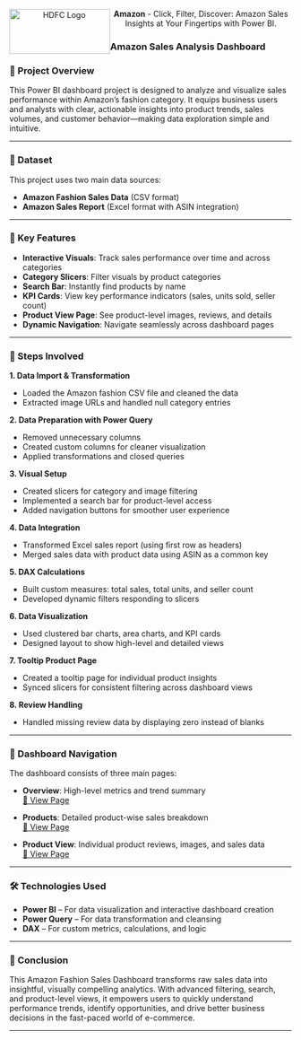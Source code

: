 <div align="center">
  <img src="https://github.com/babban52/Click--Filter--Discover--Amazon-Sales-Insights-at-Your-Fingertips-with-Power-BI/blob/main/Amazon%20logo.png" alt="HDFC Logo" width="180" height="80" style="float: left; margin-right: 10 px;">
  <p> <b>Amazon</b> - Click, Filter, Discover: Amazon Sales Insights at Your Fingertips with Power BI.</p>
</div>

### Amazon Sales Analysis Dashboard

### 📌 Project Overview

This Power BI dashboard project is designed to analyze and visualize sales performance within Amazon’s fashion category. It equips business users and analysts with clear, actionable insights into product trends, sales volumes, and customer behavior—making data exploration simple and intuitive.

---

### 📂 Dataset

This project uses two main data sources:

- **Amazon Fashion Sales Data** (CSV format)
- **Amazon Sales Report** (Excel format with ASIN integration)

---

### 🚀 Key Features

- **Interactive Visuals**: Track sales performance over time and across categories
- **Category Slicers**: Filter visuals by product categories
- **Search Bar**: Instantly find products by name
- **KPI Cards**: View key performance indicators (sales, units sold, seller count)
- **Product View Page**: See product-level images, reviews, and details
- **Dynamic Navigation**: Navigate seamlessly across dashboard pages

---

### 🔄 Steps Involved

**1. Data Import & Transformation**
- Loaded the Amazon fashion CSV file and cleaned the data
- Extracted image URLs and handled null category entries

**2. Data Preparation with Power Query**
- Removed unnecessary columns
- Created custom columns for cleaner visualization
- Applied transformations and closed queries

**3. Visual Setup**
- Created slicers for category and image filtering
- Implemented a search bar for product-level access
- Added navigation buttons for smoother user experience

**4. Data Integration**
- Transformed Excel sales report (using first row as headers)
- Merged sales data with product data using ASIN as a common key

**5. DAX Calculations**
- Built custom measures: total sales, total units, and seller count
- Developed dynamic filters responding to slicers

**6. Data Visualization**
- Used clustered bar charts, area charts, and KPI cards
- Designed layout to show high-level and detailed views

**7. Tooltip Product Page**
- Created a tooltip page for individual product insights
- Synced slicers for consistent filtering across dashboard views

**8. Review Handling**
- Handled missing review data by displaying zero instead of blanks

---

### 🧭 Dashboard Navigation

The dashboard consists of three main pages:

- **Overview**: High-level metrics and trend summary  
  [🔗 View Page](https://github.com/babban52/Click--Filter--Discover--Amazon-Sales-Insights-at-Your-Fingertips-with-Power-BI/blob/main/Amazon%20Dashboard%20PDF_page-0001.jpg)

- **Products**: Detailed product-wise sales breakdown  
  [🔗 View Page](https://github.com/babban52/Click--Filter--Discover--Amazon-Sales-Insights-at-Your-Fingertips-with-Power-BI/blob/main/Amazon%20Dashboard%20PDF_page-0002.jpg)

- **Product View**: Individual product reviews, images, and sales data  
  [🔗 View Page](https://github.com/babban52/Click--Filter--Discover--Amazon-Sales-Insights-at-Your-Fingertips-with-Power-BI/blob/main/Amazon%20Dashboard%20PDF_page-0003.jpg)

---

### 🛠 Technologies Used

- **Power BI** – For data visualization and interactive dashboard creation  
- **Power Query** – For data transformation and cleansing  
- **DAX** – For custom metrics, calculations, and logic

---

### 📌 Conclusion

This Amazon Fashion Sales Dashboard transforms raw sales data into insightful, visually compelling analytics. With advanced filtering, search, and product-level views, it empowers users to quickly understand performance trends, identify opportunities, and drive better business decisions in the fast-paced world of e-commerce.

---
